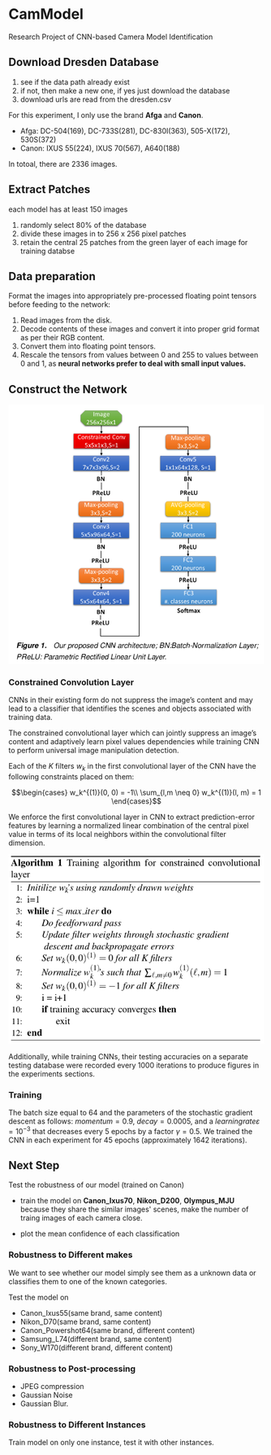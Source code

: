 # CamModel
Research Project of CNN-based Camera Model Identification

## Download Dresden Database
1. see if the data path already exist
2. if not, then make a new one, if yes just download the database
3. download urls are read from the dresden.csv

For this experiment, I only use the brand **Afga** and **Canon**.
- Afga: DC-504(169), DC-733S(281), DC-830I(363), 505-X(172), 530S(372)
- Canon: IXUS 55(224), IXUS 70(567), A640(188)

In totoal, there are 2336 images.

## Extract Patches
each model has at least 150 images
1. randomly select 80% of the database
2. divide these images in to 256 x 256 pixel patches
3. retain the central 25 patches from the green layer of each image for training databse

## Data preparation
Format the images into appropriately pre-processed floating point tensors before feeding to the network:
1. Read images from the disk.
2. Decode contents of these images and convert it into proper grid format as per their RGB content.
3. Convert them into floating point tensors.
4. Rescale the tensors from values between 0 and 255 to values between 0 and 1, as **neural networks prefer to deal with small input values.**


## Construct the Network

![CNN Structure](README/CNN_Structure.png)

### Constrained Convolution Layer

CNNs in their existing form do not suppress the image’s content and may lead to a classifier that identifies the scenes and objects associated with training data.

The constrained convolutional layer which can jointly suppress an image’s content and adaptively learn pixel values dependencies while training CNN to perform universal image manipulation detection.

Each of the $K$ filters $w_k$ in the first convolutional layer of the CNN have the following constraints placed on them:

$$\begin{cases}
  w_k^{(1)}(0, 0) = -1\\    
  \sum_{l,m \neq 0} w_k^{(1)}(l, m) = 1
\end{cases}$$

We enforce the first convolutional layer in CNN to extract prediction-error features by learning a normalized linear combination of the central pixel value in terms of its local
neighbors within the convolutional filter dimension.

![](README/Constrained_Conv.png)

Additionally, while training CNNs, their testing accuracies on a separate testing
database were recorded every 1000 iterations to produce figures in the experiments sections.

### Training

The batch size equal to 64 and the parameters of the stochastic gradient descent as follows:
$momentum = 0.9$, $decay = 0.0005$, and a $learning rate ε = 10^{−3}$ that decreases every 5 epochs by a factor $γ = 0.5$. We trained the CNN in each experiment for 45 epochs (approximately 1642 iterations).

## Next Step

Test the robustness of our model (trained on Canon)

- train the model on **Canon_Ixus70**, **Nikon_D200**, **Olympus_MJU** because they share the similar images' scenes, make the number of traing images of each camera close.

- plot the mean confidence of each classification

### Robustness to Different makes

We want to see whether our model simply see them as a unknown data or classifies them to one of the known categories.

Test the model on 
- Canon_Ixus55(same brand, same content)
- Nikon_D70(same brand, same content)
- Canon_Powershot64(same brand, different content)
- Samsung_L74(different brand, same content)
- Sony_W170(different brand, different content)

### Robustness to Post-processing 

- JPEG compression
- Gaussian Noise 
- Gaussian Blur.

### Robustness to Different Instances

Train model on only one instance, test it with other instances.
